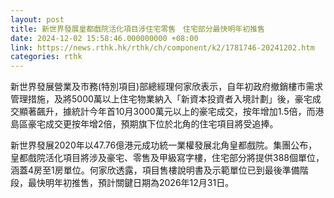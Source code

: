 ```yaml
---
layout: post
title: 新世界發展皇都戲院活化項目涉住宅零售　住宅部分最快明年初推售
date: 2024-12-02 15:58:46.000000000 +08:00
link: https://news.rthk.hk/rthk/ch/component/k2/1781746-20241202.htm
categories: rthk
---
```


新世界發展營業及市務(特別項目)部總經理何家欣表示，自年初政府撤銷樓市需求管理措施，及將5000萬以上住宅物業納入「新資本投資者入境計劃」後，豪宅成交顯著飆升，據統計今年首10月3000萬元以上的豪宅成交，按年增加1.5倍，而港島區豪宅成交更按年增2倍，預期旗下位於北角的住宅項目將受追捧。

新世界發展2020年以47.76億港元成功統一業權發展北角皇都戲院。集團公布，皇都戲院活化項目將涉及豪宅、零售及甲級寫字樓，住宅部分將提供388個單位，涵蓋4房至1房單位。何家欣透露，項目售樓說明書及示範單位已到最後準備階段，最快明年初推售，預計關鍵日期為2026年12月31日。
